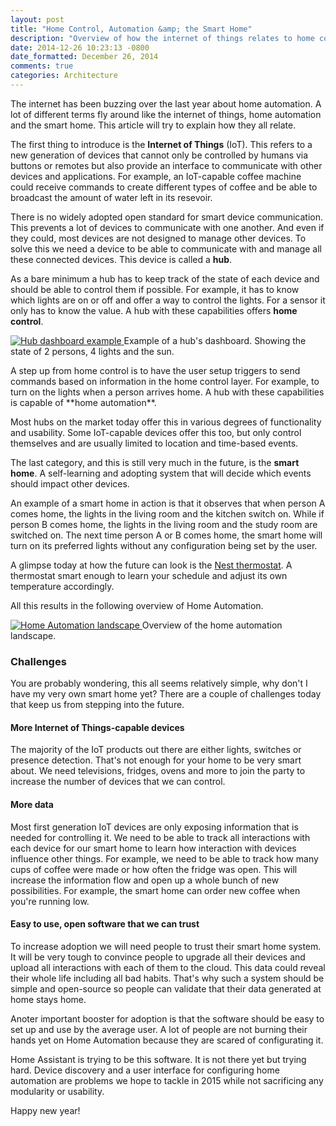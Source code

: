 ```yaml
---
layout: post
title: "Home Control, Automation &amp; the Smart Home"
description: "Overview of how the internet of things relates to home control, home automation and the smart home."
date: 2014-12-26 10:23:13 -0800
date_formatted: December 26, 2014
comments: true
categories: Architecture
---
```


The internet has been buzzing over the last year about home automation. A lot of different terms fly around like the internet of things, home automation and the smart home.
This article will try to explain how they all relate.

The first thing to introduce is the **Internet of Things** (IoT). This refers to a new generation of devices that cannot only be controlled by humans via buttons or remotes but also provide an interface to communicate with other devices and applications. For example, an IoT-capable coffee machine could receive commands to create different types of coffee and be able to broadcast the amount of water left in its resevoir.

There is no widely adopted open standard for smart device communication. This prevents a lot of devices to communicate with one another. And even if they could, most devices are not designed to manage other devices. To solve this we need a device to be able to communicate with and manage all these connected devices. This device is called a **hub**. 

As a bare minimum a hub has to keep track of the state of each device and should be able to control them if possible. For example, it has to know which lights are on or off and offer a way to control the lights. For a sensor it only has to know the value. A hub with these capabilities offers **home control**.

<p class='img'>
  <a href='{{site_root}}/images/screenshots/nexus_7_dashboard.png'>
    <img alt='Hub dashboard example'
         src='{{site_root}}/images/screenshots/nexus_7_dashboard.png' />
  </a>
  Example of a hub's dashboard. Showing the state of 2 persons, 4 lights and the sun.
</p>
<!--more-->
A step up from home control is to have the user setup triggers to send commands based on information in the home control layer. For example, to turn on the lights when a person arrives home. A hub with these capabilities is capable of **home automation**.

Most hubs on the market today offer this in various degrees of functionality and usability. Some IoT-capable devices offer this too, but only control themselves and are usually limited to location and time-based events.

The last category, and this is still very much in the future, is the **smart home**. A self-learning and adopting system that will decide which events should impact other devices.

An example of a smart home in action is that it observes that when person A comes home, the lights in the living room and the kitchen switch on. While if person B comes home, the lights in the living room and the study room are switched on. The next time person A or B comes home, the smart home will turn on its preferred lights without any configuration being set by the user.

A glimpse today at how the future can look is the [Nest thermostat](https://nest.com/). A thermostat smart enough to learn your schedule and adjust its own temperature accordingly.

All this results in the following overview of Home Automation.

<p class='img'>
  <a href='{{site_root}}/images/architecture/home_automation_landscape.png'>
    <img alt='Home Automation landscape'
         src='{{site_root}}/images/architecture/home_automation_landscape.png' />
  </a>
  Overview of the home automation landscape.
</p>

### Challenges

You are probably wondering, this all seems relatively simple, why don't I have my very own smart home yet? There are a couple of challenges today that keep us from stepping into the future.

#### More Internet of Things-capable devices

The majority of the IoT products out there are either lights, switches or presence detection. That's not enough for your home to be very smart about. We need televisions, fridges, ovens and more to join the party to increase the number of devices that we can control.

#### More data

Most first generation IoT devices are only exposing information that is needed for controlling it. We need to be able to track all interactions with each device for our smart home to learn how interaction with devices influence other things. For example, we need to be able to track how many cups of coffee were made or how often the fridge was open. This will increase the information flow and open up a whole bunch of new possibilities. For example, the smart home can order new coffee when you're running low.

#### Easy to use, open software that we can trust

To increase adoption we will need people to trust their smart home system. It will be very tough to convince people to upgrade all their devices and upload all interactions with each of them to the cloud. This data could reveal their whole life including all bad habits. That's why such a system should be simple and open-source so people can validate that their data generated at home stays home.

Anoter important booster for adoption is that the software should be easy to set up and use by the average user. A lot of people are not burning their hands yet on Home Automation because they are scared of configurating it.

Home Assistant is trying to be this software. It is not there yet but trying hard. Device discovery and a user interface for configuring home automation are problems we hope to tackle in 2015 while not sacrificing any modularity or usability.

Happy new year!
